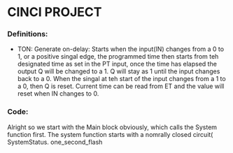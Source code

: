# CINCI PROJECT

### Definitions:

- TON: Generate on-delay: Starts when the input(IN) changes from a 0 to 1, or a positive singal edge, the programmed time then starts from teh designated time as set in the PT input, once the time has elapsed the output Q will be changed to a 1. Q will stay as 1 until the input changes back to a 0. When the singal at teh start of the input changes from a 1 to a 0, then Q is reset. Current time can be read from ET and the value will reset when IN changes to 0.


### Code: 

Alright so we start with the Main block obviously, which calls the System function first. The system function starts with a nomrally closed circuit( SystemStatus. one_second_flash

